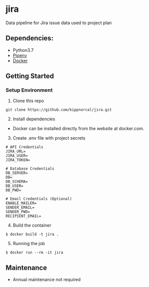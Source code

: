 # jira
Data pipeline for Jira issue data used to project plan

## Dependencies:

- Python3.7
- [Pipenv](https://pipenv.readthedocs.io/en/latest/)
- [Docker](https://www.docker.com/)

## Getting Started

### Setup Environment

1. Clone this repo

```
git clone https://github.com/kippnorcal/jira.git
```

2. Install dependencies

- Docker can be installed directly from the website at docker.com.

3. Create .env file with project secrets

```
# API Credentials
JIRA_URL=
JIRA_USER=
JIRA_TOKEN=

# Database Credentials
DB_SERVER=
DB=
DB_SCHEMA=
DB_USER=
DB_PWD=

# Email Credentials (Optional)
ENABLE_MAILER=
SENDER_EMAIL=
SENDER_PWD=
RECIPIENT_EMAIL=
```

4. Build the container

```
$ docker build -t jira .
```


5. Running the job

```
$ docker run --rm -it jira
```

## Maintenance

* Annual maintenance not required
